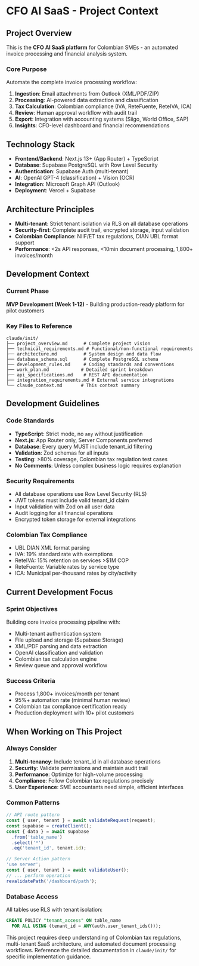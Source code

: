 # CFO AI SaaS - Project Context

## Project Overview
This is the **CFO AI SaaS platform** for Colombian SMEs - an automated invoice processing and financial analysis system.

### Core Purpose
Automate the complete invoice processing workflow:
1. **Ingestion**: Email attachments from Outlook (XML/PDF/ZIP)
2. **Processing**: AI-powered data extraction and classification
3. **Tax Calculation**: Colombian compliance (IVA, ReteFuente, ReteIVA, ICA)
4. **Review**: Human approval workflow with audit trail
5. **Export**: Integration with accounting systems (Siigo, World Office, SAP)
6. **Insights**: CFO-level dashboard and financial recommendations

## Technology Stack
- **Frontend/Backend**: Next.js 13+ (App Router) + TypeScript
- **Database**: Supabase PostgreSQL with Row Level Security
- **Authentication**: Supabase Auth (multi-tenant)
- **AI**: OpenAI GPT-4 (classification) + Vision (OCR)
- **Integration**: Microsoft Graph API (Outlook)
- **Deployment**: Vercel + Supabase

## Architecture Principles
- **Multi-tenant**: Strict tenant isolation via RLS on all database operations
- **Security-first**: Complete audit trail, encrypted storage, input validation
- **Colombian Compliance**: NIIF/ET tax regulations, DIAN UBL format support
- **Performance**: <2s API responses, <10min document processing, 1,800+ invoices/month

## Development Context

### Current Phase
**MVP Development (Week 1-12)** - Building production-ready platform for pilot customers

### Key Files to Reference
```
claude/init/
├── project_overview.md      # Complete project vision
├── technical_requirements.md # Functional/non-functional requirements  
├── architecture.md          # System design and data flow
├── database_schema.sql      # Complete PostgreSQL schema
├── development_rules.md     # Coding standards and conventions
├── work_plan.md            # Detailed sprint breakdown
├── api_specifications.md    # REST API documentation
├── integration_requirements.md # External service integrations
└── claude_context.md       # This context summary
```

## Development Guidelines

### Code Standards
- **TypeScript**: Strict mode, no `any` without justification
- **Next.js**: App Router only, Server Components preferred
- **Database**: Every query MUST include tenant_id filtering
- **Validation**: Zod schemas for all inputs
- **Testing**: >80% coverage, Colombian tax regulation test cases
- **No Comments**: Unless complex business logic requires explanation

### Security Requirements
- All database operations use Row Level Security (RLS)
- JWT tokens must include valid tenant_id claim
- Input validation with Zod on all user data
- Audit logging for all financial operations
- Encrypted token storage for external integrations

### Colombian Tax Compliance
- UBL DIAN XML format parsing
- IVA: 19% standard rate with exemptions
- ReteIVA: 15% retention on services >$1M COP
- ReteFuente: Variable rates by service type
- ICA: Municipal per-thousand rates by city/activity

## Current Development Focus

### Sprint Objectives
Building core invoice processing pipeline with:
- Multi-tenant authentication system
- File upload and storage (Supabase Storage)
- XML/PDF parsing and data extraction
- OpenAI classification and validation
- Colombian tax calculation engine
- Review queue and approval workflow

### Success Criteria
- Process 1,800+ invoices/month per tenant
- 95%+ automation rate (minimal human review)
- Colombian tax compliance certification ready
- Production deployment with 10+ pilot customers

## When Working on This Project

### Always Consider
1. **Multi-tenancy**: Include tenant_id in all database operations
2. **Security**: Validate permissions and maintain audit trail
3. **Performance**: Optimize for high-volume processing
4. **Compliance**: Follow Colombian tax regulations precisely
5. **User Experience**: SME accountants need simple, efficient interfaces

### Common Patterns
```typescript
// API route pattern
const { user, tenant } = await validateRequest(request);
const supabase = createClient();
const { data } = await supabase
  .from('table_name')
  .select('*')
  .eq('tenant_id', tenant.id);

// Server Action pattern  
'use server';
const { user, tenant } = await validateUser();
// ... perform operation
revalidatePath('/dashboard/path');
```

### Database Access
All tables use RLS with tenant isolation:
```sql
CREATE POLICY "tenant_access" ON table_name
  FOR ALL USING (tenant_id = ANY(auth.user_tenant_ids()));
```

This project requires deep understanding of Colombian tax regulations, multi-tenant SaaS architecture, and automated document processing workflows. Reference the detailed documentation in `claude/init/` for specific implementation guidance.
